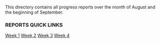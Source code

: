 This directory contains all progress reports over the month of August and the
beginning of September.

### REPORTS QUICK LINKS
[Week 1](week1.md)
[Week 2](week2.md)
[Week 3](week3.md)
[Week 4](week4.md)
